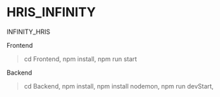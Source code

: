 # HRIS_INFINITY
INFINITY_HRIS


Frontend 
>cd Frontend,
>npm install,
>npm run start

Backend
>cd Backend,
>npm install,
>npm install nodemon,
>npm run devStart,
